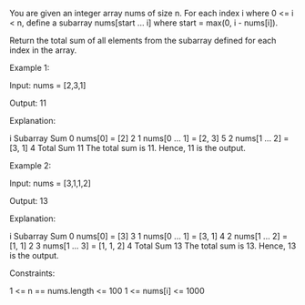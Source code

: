 You are given an integer array nums of size n. For each index i where 0 <= i < n, define a 
subarray
 nums[start ... i] where start = max(0, i - nums[i]).

Return the total sum of all elements from the subarray defined for each index in the array.

 

Example 1:

Input: nums = [2,3,1]

Output: 11

Explanation:

i	Subarray	Sum
0	nums[0] = [2]	2
1	nums[0 ... 1] = [2, 3]	5
2	nums[1 ... 2] = [3, 1]	4
Total Sum	 	11
The total sum is 11. Hence, 11 is the output.

Example 2:

Input: nums = [3,1,1,2]

Output: 13

Explanation:

i	Subarray	Sum
0	nums[0] = [3]	3
1	nums[0 ... 1] = [3, 1]	4
2	nums[1 ... 2] = [1, 1]	2
3	nums[1 ... 3] = [1, 1, 2]	4
Total Sum	 	13
The total sum is 13. Hence, 13 is the output.

 

Constraints:

1 <= n == nums.length <= 100
1 <= nums[i] <= 1000